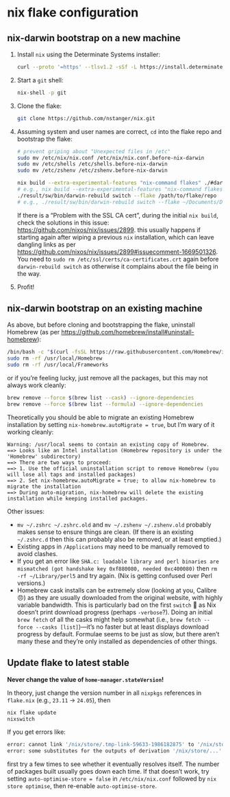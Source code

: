# nix flake configuration

## nix-darwin bootstrap on a new machine

1. Install `nix` using the Determinate Systems installer:

   ```sh
   curl --proto '=https' --tlsv1.2 -sSf -L https://install.determinate.systems/nix | sh -s -- install --determinate
   ```

2. Start a `git` shell:

   ```sh
   nix-shell -p git
   ```

3. Clone the flake:

   ```sh
   git clone https://github.com/nstanger/nix.git
   ```

4. Assuming system and user names are correct, `cd` into the flake repo and bootstrap the flake:

   ```sh
   # prevent griping about "Unexpected files in /etc"
   sudo mv /etc/nix/nix.conf /etc/nix/nix.conf.before-nix-darwin
   sudo mv /etc/shells /etc/shells.before-nix-darwin
   sudo mv /etc/zshenv /etc/zshenv.before-nix-darwin

   nix build --extra-experimental-features "nix-command flakes" ./#darwinConfigurations.[system name].system
   # e.g., nix build --extra-experimental-features "nix-command flakes" ./#darwinConfigurations.poldavia.system
   ./result/sw/bin/darwin-rebuild switch --flake /path/to/flake/repo
   # e.g., ./result/sw/bin/darwin-rebuild switch --flake ~/Documents/Development/nix/.#
   ```

   If there is a “Problem with the SSL CA cert”, during the initial `nix build`, check the solutions in this issue: <https://github.com/nixos/nix/issues/2899>. this usually happens if starting again after wiping a previous `nix` installation, which can leave dangling links as per <https://github.com/nixos/nix/issues/2899#issuecomment-1669501326>. You need to `sudo rm /etc/ssl/certs/ca-certificates.crt` again before `darwin-rebuild switch` as otherwise it complains about the file being in the way.

5. Profit!

## nix-darwin bootstrap on an existing machine

As above, but before cloning and bootstrapping the flake, uninstall Homebrew (as per <https://github.com/homebrew/install#uninstall-homebrew>):

```sh
/bin/bash -c "$(curl -fsSL https://raw.githubusercontent.com/Homebrew/install/HEAD/uninstall.sh)"
sudo rm -rf /usr/local/Homebrew
sudo rm -rf /usr/local/Frameworks
```

or if you’re feeling lucky, just remove all the packages, but this may not always work cleanly:

```sh
brew remove --force $(brew list --cask) --ignore-dependencies
brew remove --force $(brew list --formula) --ignore-dependencies
```

Theoretically you should be able to migrate an existing Homebrew installation by setting `nix-homebrew.autoMigrate = true`, but I’m wary of it working cleanly:

```text
Warning: /usr/local seems to contain an existing copy of Homebrew.
==> Looks like an Intel installation (Homebrew repository is under the 'Homebrew' subdirectory)
==> There are two ways to proceed:
==> 1. Use the official uninstallation script to remove Homebrew (you will lose all taps and installed packages)
==> 2. Set nix-homebrew.autoMigrate = true; to allow nix-homebrew to migrate the installation
==> During auto-migration, nix-homebrew will delete the existing installation while keeping installed packages.
```

Other issues:

* `mv ~/.zshrc ~/.zshrc.old` and `mv ~/.zshenv ~/.zshenv.old` probably makes sense to ensure things are clean. (If there is an existing `~/.zshrc.d` then this can probably also be removed, or at least emptied.)
* Existing apps in `/Applications` may need to be manually removed to avoid clashes.
* If you get an error like `SHA.c: loadable library and perl binaries are mismatched (got handshake key 0xf880080, needed 0xc400080)` then `rm -rf ~/Library/perl5` and try again. (Nix is getting confused over Perl versions.)
* Homebrew cask installs can be extremely slow (looking at you, Calibre 😠) as they are usually downloaded from the original website, with highly variable bandwidth. This is particularly bad on the first `switch` 🙁 as Nix doesn’t print download progress (perhaps `-verbose`?). Doing an initial `brew fetch` of all the casks might help somewhat (i.e., `brew fetch --force --casks [list]`)—it’s no faster but at least displays download progress by default. Formulae seems to be just as slow, but there aren’t many these and they’re only installed as dependencies of other things.

## Update flake to latest stable

**Never change the value of `home-manager.stateVersion`!**

In theory, just change the version number in all `nixpkgs` references in `flake.nix` (e.g., `23.11` → `24.05`), then

```sh
nix flake update
nixswitch
```

If you get errors like:

```sh
error: cannot link '/nix/store/.tmp-link-59633-1986182875' to '/nix/store/.links/068x3y3a6lhjiixbmxx1wrg3lbxhq37blnlxp03038qvhdg0kcvc': File exists
error: some substitutes for the outputs of derivation '/nix/store/...' failed (usually happens due to networking issues); try '--fallback' to build derivation from source
```
first try a few times to see whether it eventually resolves itself. The number of packages built usually goes down each time. If that doesn’t work, try setting `auto-optimise-store = false` in `/etc/nix/nix.conf` followed by `nix store optimise`, then re-enable `auto-optimise-store`.
